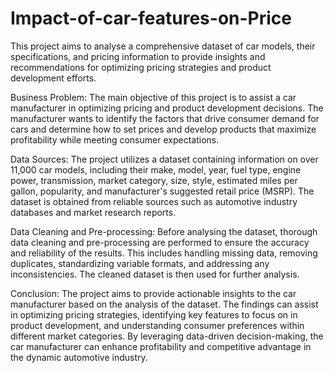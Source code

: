 # Impact-of-car-features-on-Price
This project aims to analyse a comprehensive dataset of car models, their specifications, and pricing information to provide insights and recommendations for optimizing pricing strategies and product development efforts.

Business Problem:
The main objective of this project is to assist a car manufacturer in
optimizing pricing and product development decisions. The manufacturer
wants to identify the factors that drive consumer demand for cars and
determine how to set prices and develop products that maximize
profitability while meeting consumer expectations.

Data Sources:
The project utilizes a dataset containing information on over 11,000 car
models, including their make, model, year, fuel type, engine power,
transmission, market category, size, style, estimated miles per gallon,
popularity, and manufacturer's suggested retail price (MSRP). The dataset
is obtained from reliable sources such as automotive industry databases
and market research reports.

Data Cleaning and Pre-processing:
Before analysing the dataset, thorough data cleaning and pre-processing
are performed to ensure the accuracy and reliability of the results. This
includes handling missing data, removing duplicates, standardizing
variable formats, and addressing any inconsistencies. The cleaned dataset
is then used for further analysis.

Conclusion:
The project aims to provide actionable insights to the car manufacturer based on
the analysis of the dataset. The findings can assist in optimizing pricing
strategies, identifying key features to focus on in product development, and
understanding consumer preferences within different market categories. By
leveraging data-driven decision-making, the car manufacturer can enhance
profitability and competitive advantage in the dynamic automotive industry.
